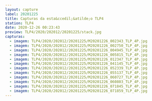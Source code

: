 ```yaml
---
layout: capture
label: 20201225
title: Capturas da esta&ccedil;&atilde;o TLP4
station: TLP4
date: 2020-12-26 00:23:43
preview: TLP4/2020/202012/20201225/stack.jpg
capturas:
  - imagem: TLP4/2020/202012/20201225/M20201226_002343_TLP_4P.jpg
  - imagem: TLP4/2020/202012/20201225/M20201226_002750_TLP_4P.jpg
  - imagem: TLP4/2020/202012/20201225/M20201226_004945_TLP_4P.jpg
  - imagem: TLP4/2020/202012/20201225/M20201226_005815_TLP_4P.jpg
  - imagem: TLP4/2020/202012/20201225/M20201226_012347_TLP_4P.jpg
  - imagem: TLP4/2020/202012/20201225/M20201226_041145_TLP_4P.jpg
  - imagem: TLP4/2020/202012/20201225/M20201226_052339_TLP_4P.jpg
  - imagem: TLP4/2020/202012/20201225/M20201226_055137_TLP_4P.jpg
  - imagem: TLP4/2020/202012/20201225/M20201226_060727_TLP_4P.jpg
  - imagem: TLP4/2020/202012/20201225/M20201226_060803_TLP_4P.jpg
  - imagem: TLP4/2020/202012/20201225/M20201226_071845_TLP_4P.jpg
  - imagem: TLP4/2020/202012/20201225/M20201226_071859_TLP_4P.jpg
---
```

